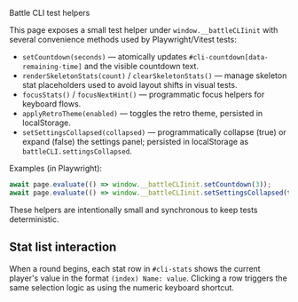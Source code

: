 Battle CLI test helpers

This page exposes a small test helper under `window.__battleCLIinit` with several convenience methods used by Playwright/Vitest tests:

- `setCountdown(seconds)` — atomically updates `#cli-countdown[data-remaining-time]` and the visible countdown text.
- `renderSkeletonStats(count)` / `clearSkeletonStats()` — manage skeleton stat placeholders used to avoid layout shifts in visual tests.
- `focusStats()` / `focusNextHint()` — programmatic focus helpers for keyboard flows.
- `applyRetroTheme(enabled)` — toggles the retro theme, persisted in localStorage.
- `setSettingsCollapsed(collapsed)` — programmatically collapse (true) or expand (false) the settings panel; persisted in localStorage as `battleCLI.settingsCollapsed`.

Examples (in Playwright):

```js
await page.evaluate(() => window.__battleCLIinit.setCountdown(3));
await page.evaluate(() => window.__battleCLIinit.setSettingsCollapsed(true));
```

These helpers are intentionally small and synchronous to keep tests deterministic.

## Stat list interaction

When a round begins, each stat row in `#cli-stats` shows the current player's value in the format `(index) Name: value`. Clicking a row triggers the same selection logic as using the numeric keyboard shortcut.
